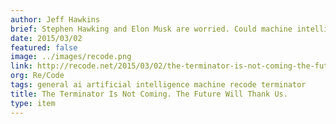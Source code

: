 ```yaml
---
author: Jeff Hawkins
brief: Stephen Hawking and Elon Musk are worried. Could machine intelligence really lead to the extinction of humans?
date: 2015/03/02
featured: false
image: ../images/recode.png
link: http://recode.net/2015/03/02/the-terminator-is-not-coming-the-future-will-thank-us/
org: Re/Code
tags: general ai artificial intelligence machine recode terminator
title: The Terminator Is Not Coming. The Future Will Thank Us.
type: item
---
```

